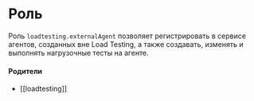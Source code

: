 # Роль

Роль `loadtesting.externalAgent` позволяет регистрировать в сервисе агентов, созданных вне Load Testing, а также создавать, изменять и выполнять нагрузочные тесты на агенте.


#### Родители

- [[loadtesting]]
